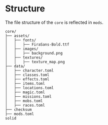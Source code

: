 # Structure

The file structure of the `core` is reflected in `mods`.

```
core/
├── assets/
│   ├── fonts/
│   │   ├── FiraSans-Bold.ttf
│   ├── images/
│   │   ├── background.png
│   ├── textures/
│   │   ├── texture_map.png
├── data/
│   ├── character.toml
│   ├── classes.toml
│   ├── effects.toml
│   ├── items.toml
│   ├── locations.toml
│   ├── magic.toml
│   ├── missions.toml
│   ├── mobs.toml
│   ├── races.toml
├── checksum
├── mods.toml
solid
```